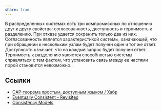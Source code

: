 ```yaml
---
share: true
---
```


В распределенных системах есть три компромиссных по отношению друг к другу свойства: согласованность, доступность и терпимость к разделению. При отказе удается сохранить только два из них.
Согласованность является характеристикой системы, означающей, что при обращении к нескольким узлам будет получен один и тот же ответ. Доступность означает, что на каждый запрос будет получен ответ. Терпимость к разделению является способностью системы справляться с тем фактом, что установить связь между ее частями порой становится невозможно.

## Ссылки
- [CAP-теорема простым, доступным языком / Хабр](https://habr.com/ru/post/130577/)
- [Eventually Consistent - Revisited](https://www.allthingsdistributed.com/2008/12/eventually_consistent.html)
- [Consistency Models](https://jepsen.io/consistency)